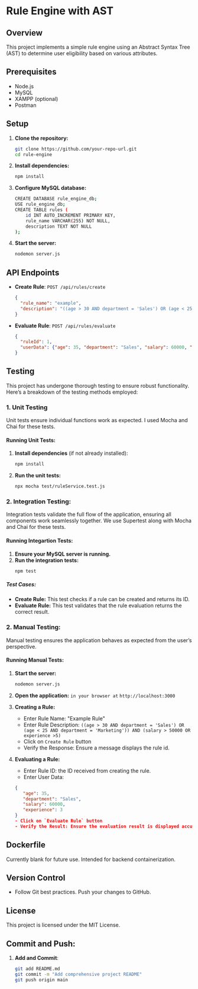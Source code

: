 # Rule Engine with AST

## Overview
This project implements a simple rule engine using an Abstract Syntax Tree (AST) to determine user eligibility based on various attributes.

## Prerequisites
- Node.js
- MySQL
- XAMPP (optional)
- Postman

## Setup

1. **Clone the repository:**
   ```sh
   git clone https://github.com/your-repo-url.git
   cd rule-engine
   
2. **Install dependencies:**
   ```sh
   npm install
   
3. **Configure MySQL database:**
   ```sh
   CREATE DATABASE rule_engine_db;
   USE rule_engine_db;
   CREATE TABLE rules (
       id INT AUTO_INCREMENT PRIMARY KEY,
       rule_name VARCHAR(255) NOT NULL,
       description TEXT NOT NULL
   );
   
4. **Start the server:**
   ```sh
   nodemon server.js

## API Endpoints

- **Create Rule**: `POST /api/rules/create`
  ```json
  {
    "rule_name": "example",
    "description": "((age > 30 AND department = 'Sales') OR (age < 25 AND department = 'Marketing')) AND (salary > 50000 OR experience >5)"
  }

- **Evaluate Rule**: `POST /api/rules/evaluate`
  ```json
  {
    "ruleId": 1,
    "userData": {"age": 35, "department": "Sales", "salary": 60000, "experience": 3}
  }

## Testing

This project has undergone thorough testing to ensure robust functionality. Here’s a breakdown of the testing methods employed:

### 1. Unit Testing
Unit tests ensure individual functions work as expected. I used Mocha and Chai for these tests.

#### Running Unit Tests:
1. **Install dependencies** (if not already installed):
   ```sh
   npm install
2. **Run the unit tests:**
   ```sh
   npx mocha test/ruleService.test.js
   
### 2.  Integration Testing:
Integration tests validate the full flow of the application, ensuring all components work seamlessly together. We use Supertest along with Mocha and Chai for these tests.

#### Running Integartion Tests:
1. **Ensure your MySQL server is running.**
2. **Run the integration tests:**
   ```sh
   npm test
##### Test Cases: 
- **Create Rule:** This test checks if a rule can be created and returns its ID.
- **Evaluate Rule:** This test validates that the rule evaluation returns the correct result.

### 2.  Manual Testing:
Manual testing ensures the application behaves as expected from the user’s perspective.
#### Running Manual Tests:
1. **Start the server:**
   ```sh
   nodemon server.js
2. **Open the application:** `in your browser at` `http://localhost:3000`
3. **Creating a Rule:**
   - Enter Rule Name: "Example Rule"
   - Enter Rule Description: `((age > 30 AND department = 'Sales') OR (age < 25 AND department = 'Marketing')) AND (salary > 50000 OR experience >5)`
   - Click on `Create Rule` button
   - Verify the Response: Ensure a message displays the rule id.

4. **Evaluating a Rule:**
   - Enter Rule ID: the ID received from creating the rule.
   - Enter User Data: 
   ```json
   {
      "age": 35,
      "department": "Sales",
      "salary": 60000,
      "experience": 3
   }
   - Click on `Evaluate Rule` button
   - Verify the Result: Ensure the evaluation result is displayed accurately.

## Dockerfile
Currently blank for future use. Intended for backend containerization.

## Version Control
- Follow Git best practices. Push your changes to GitHub.
## License
This project is licensed under the MIT License.
## Commit and Push:

1. **Add and Commit**:
   ```sh
   git add README.md
   git commit -m "Add comprehensive project README"
   git push origin main

